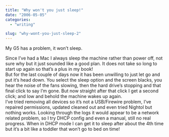 ```yaml
---
title: "Why won't you just sleep!"
date: "2006-05-05"
categories: 
  - "writing"

slug: "why-wont-you-just-sleep-2"
---
```


My G5 has a problem, it won’t sleep.

Since I’ve had a Mac I always sleep the machine rather than power off, not sure why but it just sounded like a good plan. It does not take so long to start up again so that’s a plus in my book!  
But for the last couple of days now it has been unwilling to just let go and put it’s head down. You select the sleep option and the screen blacks, you hear the noise of the fans slowing, then the hard drive’s stopping and that final click to say I’m gone. But now straight after that click I get a second click; and low and behold the machine wakes up again.  
I’ve tried removing all devices so it’s not a USB/Firewire problem, I’ve repaired permissions, updated cleaned out and even tried Nightol but nothing works. Looking through the logs it would appear to be a network related problem, so I try DHCP config and even a manual, still no real progress. When in DHCP mode I can get it to sleep after about the 4th time but it’s a bit like a toddler that won’t go to bed on time!
